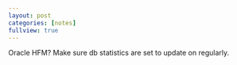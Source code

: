 ```yaml
---
layout: post
categories: [notes]
fullview: true
---
```

Oracle HFM? Make sure db statistics are set to update on regularly.